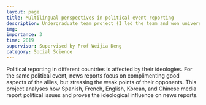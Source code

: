 ```yaml
---
layout: page
title: Multilingual perspectives in political event reporting
description: Undergraduate team project (I led the team and won university-level funding)
img:
importance: 3
time: 2019
supervisor: Supervised by Prof Weijia Deng
category: Social Science
---
```

Political reporting in different countries is affected by their ideologies. For the same political event, news reports focus on complimenting good aspects of the allies, but stressing the weak points of their opponents. This project analyses how Spanish, French, English, Korean, and Chinese media report political issues and proves the ideological influence on news reports.